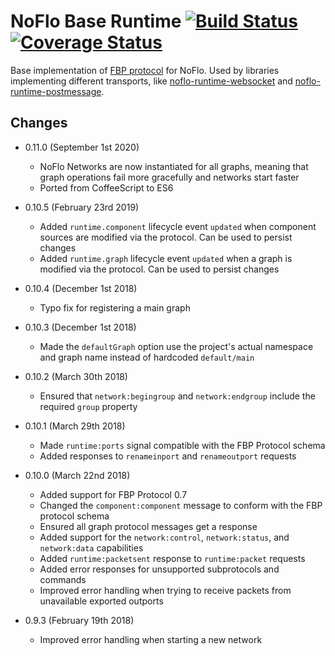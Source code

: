 NoFlo Base Runtime [![Build Status](https://travis-ci.org/noflo/noflo-runtime-base.svg?branch=master)](https://travis-ci.org/noflo/noflo-runtime-base) [![Coverage Status](https://coveralls.io/repos/github/noflo/noflo-runtime-base/badge.svg?branch=master)](https://coveralls.io/github/noflo/noflo-runtime-base?branch=master)
====

Base implementation of [FBP protocol](http://flowbased.github.io/fbp-protocol/) for NoFlo. Used by libraries implementing different transports, like [noflo-runtime-websocket](https://github.com/noflo/noflo-runtime-websocket) and [noflo-runtime-postmessage](https://github.com/noflo/noflo-runtime-postmessage).

## Changes

* 0.11.0 (September 1st 2020)
  - NoFlo Networks are now instantiated for all graphs, meaning that graph operations fail more gracefully and networks start faster
  - Ported from CoffeeScript to ES6
* 0.10.5 (February 23rd 2019)
  - Added `runtime.component` lifecycle event `updated` when component sources are modified via the protocol. Can be used to persist changes
  - Added `runtime.graph` lifecycle event `updated` when a graph is modified via the protocol. Can be used to persist changes
* 0.10.4 (December 1st 2018)
  - Typo fix for registering a main graph
* 0.10.3 (December 1st 2018)
  - Made the `defaultGraph` option use the project's actual namespace and graph name instead of hardcoded `default/main`
* 0.10.2 (March 30th 2018)
  - Ensured that `network:begingroup` and `network:endgroup` include the required `group` property
* 0.10.1 (March 29th 2018)
  - Made `runtime:ports` signal compatible with the FBP Protocol schema
  - Added responses to `renameinport` and `renameoutport` requests
* 0.10.0 (March 22nd 2018)
  - Added support for FBP Protocol 0.7
  - Changed the `component:component` message to conform with the FBP protocol schema
  - Ensured all graph protocol messages get a response
  - Added support for the `network:control`, `network:status`, and `network:data` capabilities
  - Added `runtime:packetsent` response to `runtime:packet` requests
  - Added error responses for unsupported subprotocols and commands
  - Improved error handling when trying to receive packets from unavailable exported outports

* 0.9.3 (February 19th 2018)
  - Improved error handling when starting a new network
